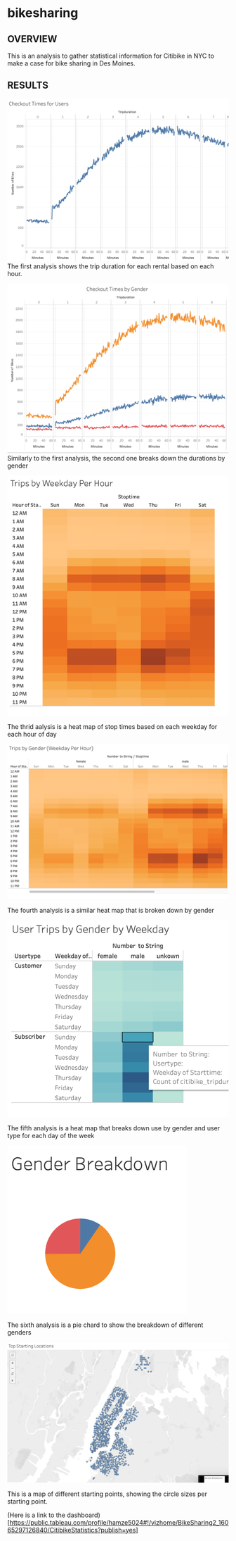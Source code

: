 # bikesharing
## OVERVIEW
This is an analysis to gather statistical information for Citibike in NYC to make a case for bike sharing in Des Moines.

## RESULTS

![image1](images/image1.png)
The first analysis shows the trip duration for each rental based on each hour. 

![image2](images/image2.png)
Similarly to the first analysis, the second one breaks down the durations by gender

![image3](images/image3.png)

The thrid aalysis is a heat map of stop times based on each weekday for each hour of day

![image4](images/image4.png)

The fourth analysis is a similar heat map that is broken down by gender

![image5](images/image5.png)

The fifth analysis is a heat map that breaks down use by gender and user type for each day of the week

![image6](images/image6.png)

The sixth analysis is a pie chard to show the breakdown of different genders

![image7](images/Image7.png)

This is a map of different starting points, showing the circle sizes per starting point.

(Here is a link to the dashboard) [https://public.tableau.com/profile/hamze5024#!/vizhome/BikeSharing2_16065297126840/CitibikeStatistics?publish=yes]

